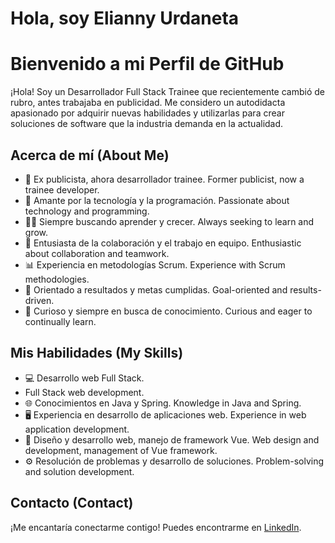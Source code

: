 # Hola, soy Elianny Urdaneta

# Bienvenido a mi Perfil de GitHub

¡Hola! Soy un Desarrollador Full Stack Trainee que recientemente cambió de rubro, antes trabajaba en publicidad. Me considero un autodidacta apasionado por adquirir nuevas habilidades y utilizarlas para crear soluciones de software que la industria demanda en la actualidad.

## Acerca de mí (About Me)

- 💼 Ex publicista, ahora desarrollador trainee.
  Former publicist, now a trainee developer.
- 🚀 Amante por la tecnología y la programación.
  Passionate about technology and programming.
- 👨‍💻 Siempre buscando aprender y crecer.
  Always seeking to learn and grow.
- 🤝 Entusiasta de la colaboración y el trabajo en equipo.
  Enthusiastic about collaboration and teamwork.
- 📊 Experiencia en metodologías Scrum.
  Experience with Scrum methodologies.
- 🎯 Orientado a resultados y metas cumplidas.
  Goal-oriented and results-driven.
- 🧐 Curioso y siempre en busca de conocimiento.
  Curious and eager to continually learn.

## Mis Habilidades (My Skills)

- 💻 Desarrollo web Full Stack.
- Full Stack web development.
- 🌐 Conocimientos en Java y Spring.
  Knowledge in Java and Spring.
- 🖥️ Experiencia en desarrollo de aplicaciones web.
  Experience in web application development.
- 📱 Diseño y desarrollo web, manejo de framework Vue.
  Web design and development, management of Vue framework.
- ⚙️ Resolución de problemas y desarrollo de soluciones.
  Problem-solving and solution development.

## Contacto (Contact)

¡Me encantaría conectarme contigo! Puedes encontrarme en [LinkedIn](https://www.linkedin.com/in/nelcarca).